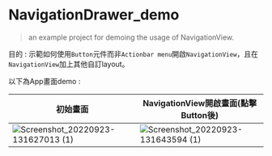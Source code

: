 # NavigationDrawer_demo
>an example project for demoing the usage of NavigationView.


目的 : 示範如何使用`Button`元件而非`Actionbar menu`開啟`NavigationView`，且在`NavigationView`加上其他自訂layout。


以下為App畫面demo : 

| 初始畫面     | NavigationView開啟畫面(點擊Button後) |
| ----------- | ----------- |
|   ![Screenshot_20220923-131627013 (1)](https://user-images.githubusercontent.com/37395516/191897178-d4a2403b-56b8-4970-9709-1a9f171428ad.jpg)|![Screenshot_20220923-131643594 (1)](https://user-images.githubusercontent.com/37395516/191897184-d3386639-f5bb-4d8b-bb91-115dbfe73163.jpg)|
   
